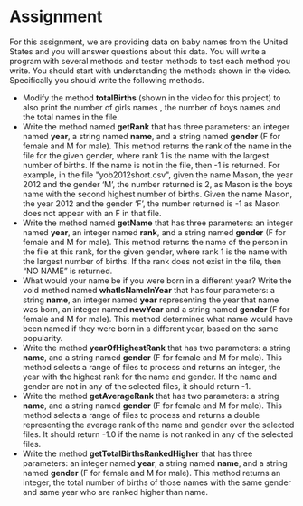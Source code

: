 # Assignment
For this assignment, we are providing data on baby names from the United States and you will answer questions about this data. 
You will write a program with several methods and tester methods to test each method you write. You should start with understanding the methods shown in the video. Specifically you should write the following methods.

* Modify the method __totalBirths__ (shown in the video for this project) to also print the number of girls names , the number of boys names and the total names in the file.
* Write the method named __getRank__ that has three parameters: an integer named __year__, a string named **name**, and a string named **gender** (F for female and M for male). This method returns the rank of the name in the file for the given gender,  where rank 1 is the name with the largest number of births. If the name is not in the file, then -1 is returned.  For example, in the file "yob2012short.csv", given the name Mason, the year 2012 and the gender ‘M’, the number returned is 2, as Mason is the boys name with the second highest number of births. Given the name Mason, the year 2012 and the gender ‘F’, the number returned is -1 as Mason does not appear with an F in that file.
* Write the method named **getName** that has three parameters: an integer named **year**, an integer named **rank**, and a string named **gender** (F for female and M for male). This method returns the name of the person in the file at this rank, for the given gender, where rank 1 is the name with the largest number of births. If the rank does not exist in the file, then “NO NAME”  is returned.
* What would your name be if you were born in a different year? Write the void method named __whatIsNameInYear__ that has four parameters: a string __name__, an integer named **year** representing the year that name was born,  an integer named **newYear** and a string named **gender** (F for female and M for male). This method determines what name would have been named if they were born in a different year, based on the same popularity. 
* Write the method __yearOfHighestRank__ that has two parameters: a string __name__, and a string named __gender__ (F for female and M for male). This method selects a range of files to process and returns an integer, the year with the highest rank for the name and gender. If the name and gender are not in any of the selected files, it should return -1. 
* Write the method __getAverageRank__ that has two parameters: a string **name**, and a string named **gender** (F for female and M for male). This method selects a range of files to process and returns a double representing the average rank of the name and gender over the selected files. It should return -1.0 if the name is not ranked in any of the selected files.
* Write the method **getTotalBirthsRankedHigher** that has three parameters: an integer named **year**, a string named __name__, and a string named **gender** (F for female and M for male). This method returns an integer, the total number of births of those names with the same gender and same year who are ranked higher than name.
